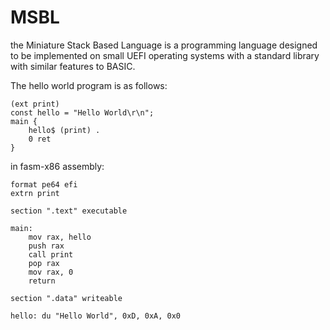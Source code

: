 # MSBL

the Miniature Stack Based Language is a programming language
designed to be implemented on small UEFI operating systems
with a standard library with similar features to BASIC.

The hello world program is as follows:

```
(ext print)
const hello = "Hello World\r\n";
main {
    hello$ (print) .
    0 ret
}
```

in fasm-x86 assembly:

```
format pe64 efi
extrn print

section ".text" executable

main:
    mov rax, hello
    push rax
    call print
    pop rax
    mov rax, 0
    return

section ".data" writeable

hello: du "Hello World", 0xD, 0xA, 0x0
```
